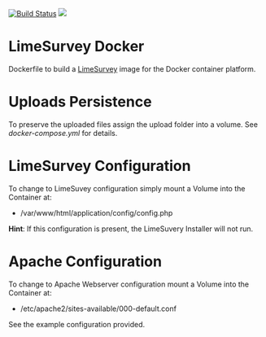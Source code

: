 [![Build Status](https://travis-ci.org/martialblog/docker-limesurvey.svg?branch=master)](https://travis-ci.org/martialblog/docker-limesurvey)
[![](https://images.microbadger.com/badges/image/martialblog/limesurvey.svg)](https://microbadger.com/images/martialblog/limesurvey "Get your own image badge on microbadger.com")

# LimeSurvey Docker

Dockerfile to build a [LimeSurvey](https://limesurvey.org) image for the Docker container platform.

# Uploads Persistence

To preserve the uploaded files assign the upload folder into a volume. See *docker-compose.yml* for details.

# LimeSurvey Configuration

To change to LimeSuvey configuration simply mount a Volume into the Container at:

 - /var/www/html/application/config/config.php

**Hint**: If this configuration is present, the LimeSuvery Installer will not run.

# Apache Configuration

To change to Apache Webserver configuration mount a Volume into the Container at:

 - /etc/apache2/sites-available/000-default.conf

See the example configuration provided.
